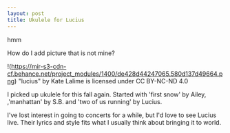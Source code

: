 ```yaml
---
layout: post
title: Ukulele for Lucius
---
```

hmm

How do I add picture that is not mine?


!(https://mir-s3-cdn-cf.behance.net/project_modules/1400/de428d44247065.580d137d49664.png)
"lucius" by Kate Lalime is licensed under CC BY-NC-ND 4.0

I picked up ukulele for this fall again. Started with 'first snow' by Ailey, ,'manhattan' by S.B. and 'two of us running' by Lucius.

I've lost interest in going to concerts for a while, but I'd love to see Lucius live. Their lyrics and style fits what I usually think about bringing it to world.
